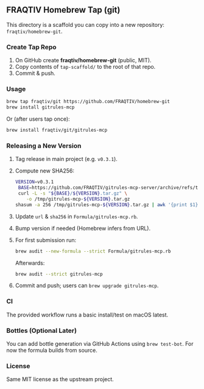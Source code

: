 ## FRAQTIV Homebrew Tap (git)

This directory is a scaffold you can copy into a new repository: `fraqtiv/homebrew-git`.

### Create Tap Repo

1. On GitHub create **fraqtiv/homebrew-git** (public, MIT).
2. Copy contents of `tap-scaffold/` to the root of that repo.
3. Commit & push.

### Usage

```bash
brew tap fraqtiv/git https://github.com/FRAQTIV/homebrew-git
brew install gitrules-mcp
```

Or (after users tap once):

```bash
brew install fraqtiv/git/gitrules-mcp
```

### Releasing a New Version

1. Tag release in main project (e.g. `v0.3.1`).
2. Compute new SHA256:

   ```bash
   VERSION=v0.3.1
    BASE=https://github.com/FRAQTIV/gitrules-mcp-server/archive/refs/tags
    curl -L -s "${BASE}/${VERSION}.tar.gz" \
       -o /tmp/gitrules-mcp-${VERSION}.tar.gz
   shasum -a 256 /tmp/gitrules-mcp-${VERSION}.tar.gz | awk '{print $1}'
   ```

3. Update `url` & `sha256` in `Formula/gitrules-mcp.rb`.
4. Bump version if needed (Homebrew infers from URL).
5. For first submission run:

   ```bash
   brew audit --new-formula --strict Formula/gitrules-mcp.rb
   ```

   Afterwards:

   ```bash
   brew audit --strict gitrules-mcp
   ```

6. Commit and push; users can `brew upgrade gitrules-mcp`.

### CI

The provided workflow runs a basic install/test on macOS latest.

### Bottles (Optional Later)

You can add bottle generation via GitHub Actions using `brew test-bot`.
For now the formula builds from source.

### License

Same MIT license as the upstream project.
